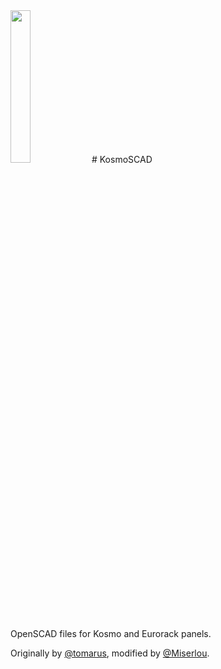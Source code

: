 <img src="https://i.imgur.com/W7DaB9L.png" width="25%">
# KosmoSCAD

OpenSCAD files for Kosmo and Eurorack panels.

Originally by [@tomarus](https://github.com/tomarus/prototype), modified by [@Miserlou](https://github.com/Miserlou/KosmoSCAD).

